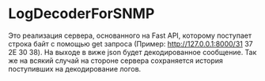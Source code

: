 # LogDecoderForSNMP

Это реализация сервера, основанного на Fast API, которому поступает строка байт с помощью get запроса (Пример: http://127.0.0.1:8000/31 37 2E 30 38).
На выходе в виже json будет декодированное сообщение.
Так же на всякий случай на стороне сервера сохраняется история поступивших на декодирование логов.
